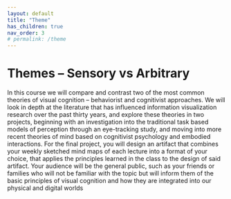 ```yaml
---
layout: default
title: "Theme"
has_children: true
nav_order: 3
# permalink: /theme
---
```


# Themes – Sensory vs Arbitrary

In this course we will compare and contrast two of the most common theories of visual cognition – behaviorist and cognitivist approaches. We will look in depth at the literature that has influenced information visualization research over the past thirty years, and explore these theories in two projects, beginning with an investigation into the traditional task based models of perception through an eye-tracking study, and moving into more recent theories of mind based on cognitivist psychology and embodied interactions. For the final project, you will design an artifact that combines your weekly sketched mind maps of each lecture into a format of your choice, that applies the principles learned in the class to the design of said artifact. Your audience will be the general public, such as your friends or families who will not be familiar with the topic but will inform them of the basic principles of visual cognition and how they are integrated into our physical and digital worlds

